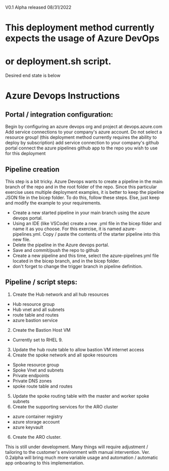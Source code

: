 V0.1 Alpha released 08/31/2022


# This deployment method currently expects the usage of Azure DevOps
# or deployment.sh script.

Desired end state is below


# Azure Devops Instructions
## Portal / integration configuration:

Begin by configuring an azure devops org and project at devops.azure.com
Add service connections to your company's azure account. Do not select a resource group!
  (this deployment method currently requires the ability to deploy by subscription)
add service connection to your company's github portal
connect the azure pipelines github app to the repo you wish to use for this deployment

## Pipeline creation

This step is a bit tricky.  Azure Devops wants to create a pipeline in the main branch
of the repo and in the root folder of the repo.  Since this particular exercise uses 
multiple deployment examples, it is better to keep the pipeline JSON file in the bicep 
folder.  To do this, follow these steps.  Else, just keep and modify the example to your 
requirements.

- Create a new started pipeline in your main branch using the azure devops portal.
- Using an IDE (like VSCode) create a new .yml file in the bicep filder and name it as you 
  choose.  For this exercise, it is named azure-pipelines.yml.  Copy / paste the contents 
  of the starter pipeline into this new file.
- Delete the pipeline in the Azure devops portal.
- Save and commit/push the repo to github
- Create a new pipeline and this time, select the azure-pipelines.yml file located in the 
  bicep branch, and in the bicep folder.
- don't forget to change the trigger branch in pipeline definition.
 
## Pipeline / script steps:

1.  Create the Hub network and all hub resources
- Hub resource group
- Hub vnet and all subnets
- route table and routes
- azure bastion service
2.  Create the Bastion Host VM
- Currently set to RHEL 9.
3.  Update the hub route table to allow bastion VM internet access
4.  Create the spoke network and all spoke resources
- Spoke resource group
- Spoke Vnet and subnets
- Private endpoints
- Private DNS zones
- spoke route table and routes
5. Update the spoke routing table with the master and worker spoke subnets
5.  Create the supporting services for the ARO cluster
- azure container registry
- azure storage account
- azure keyvault
6.  Create the ARO cluster.

This is still under development.  Many things will require adjustment / tailoring to the 
customer's environment with manual intervention.  Ver. 0.2alpha will bring much more 
variable usage and automation / automatic app onboaring to this implementation.